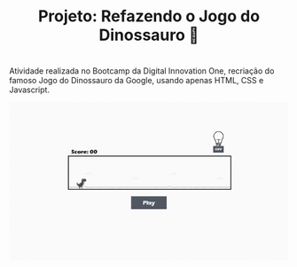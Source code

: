 # <h1 align="center">Projeto: Refazendo o Jogo do Dinossauro 🦖 <h1/>



Atividade realizada no Bootcamp da Digital Innovation One, recriação do famoso Jogo do Dinossauro da Google, usando apenas HTML, CSS e Javascript.

<div align="center">

<img src="/imagens/gifReadme.gif">

</div>

